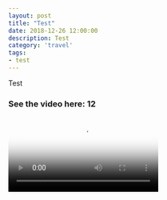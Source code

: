 ```yaml
---
layout: post
title: "Test"
date: 2018-12-26 12:00:00
description: Test
category: 'travel'
tags:
- test
---
```


Test

### See the video here: 12

<div class="embed-bg">
  <div class="video-embed">
    <script src="https://cdn.plyr.io/3.4.7/plyr.polyfilled.js"></script>
    <video id="player" controls playsineline poster="https://farm5.staticflickr.com/4876/46398743412_5a98af7ebb_o.jpg">
	  <source src="https://www.flickr.com/photos/162779846@N06/46398743412/play/hd/18e6c96149/" type="video/mp4" size="1080">
	  <source src="https://www.flickr.com/photos/162779846@N06/46398743412/play/site/18e6c96149/" type="video/mp4" size="360">
	  <!-- Fallback for browsers that don't support the <video> element -->
	  HTML5 Video not available in your browser
  </video>
  <script>const player = new Plyr('#player', {controls: ['play-large', 'play', 'progress', 'settings', 'fullscreen'], settings: ['quality'], keyboard: { focused: true, global: true}}); window.player = player;</script>
  </div>
</div>
